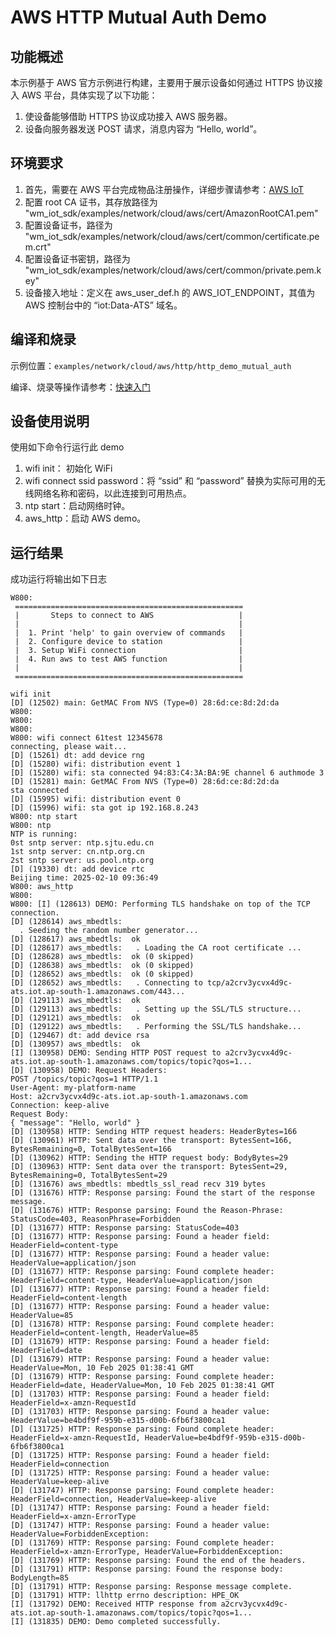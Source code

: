 # AWS HTTP Mutual Auth Demo

## 功能概述

本示例基于 AWS 官方示例进行构建，主要用于展示设备如何通过 HTTPS 协议接入 AWS 平台，具体实现了以下功能：

1. 使设备能够借助 HTTPS 协议成功接入 AWS 服务器。
2. 设备向服务器发送 POST 请求，消息内容为 “Hello, world”。

## 环境要求

1. 首先，需要在 AWS 平台完成物品注册操作，详细步骤请参考：[AWS IoT](https://doc.winnermicro.net/w800/zh_CN/latest/component_guides/aws.html)
2. 配置 root CA 证书，其存放路径为 "wm_iot_sdk/examples/network/cloud/aws/cert/AmazonRootCA1.pem"
3. 配置设备证书，路径为 "wm_iot_sdk/examples/network/cloud/aws/cert/common/certificate.pem.crt"
4. 配置设备证书密钥，路径为 "wm_iot_sdk/examples/network/cloud/aws/cert/common/private.pem.key"
5. 设备接入地址：定义在 aws_user_def.h 的 AWS_IOT_ENDPOINT，其值为 AWS 控制台中的 “iot:Data-ATS” 域名。

## 编译和烧录

示例位置：`examples/network/cloud/aws/http/http_demo_mutual_auth`

编译、烧录等操作请参考：[快速入门](https://doc.winnermicro.net/w800/zh_CN/latest/get_started/index.html)

## 设备使用说明

使用如下命令行运行此 demo
1. wifi init： 初始化 WiFi
2. wifi connect ssid password：将 “ssid” 和 “password” 替换为实际可用的无线网络名称和密码，以此连接到可用热点。
3. ntp start：启动网络时钟。
4. aws_http：启动 AWS demo。

## 运行结果

成功运行将输出如下日志

```
W800:
 ===================================================
 |       Steps to connect to AWS                   |
 |                                                 |
 |  1. Print 'help' to gain overview of commands   |
 |  2. Configure device to station                 |
 |  3. Setup WiFi connection                       |
 |  4. Run aws to test AWS function                |
 |                                                 |
 ===================================================

wifi init
[D] (12502) main: GetMAC From NVS (Type=0) 28:6d:ce:8d:2d:da
W800:
W800:
W800:
W800: wifi connect 61test 12345678
connecting, please wait...
[D] (15261) dt: add device rng
[D] (15280) wifi: distribution event 1
[D] (15280) wifi: sta connected 94:83:C4:3A:BA:9E channel 6 authmode 3
[D] (15281) main: GetMAC From NVS (Type=0) 28:6d:ce:8d:2d:da
sta connected
[D] (15995) wifi: distribution event 0
[D] (15996) wifi: sta got ip 192.168.8.243
W800: ntp start
W800: ntp
NTP is running:
0st sntp server: ntp.sjtu.edu.cn
1st sntp server: cn.ntp.org.cn
2st sntp server: us.pool.ntp.org
[D] (19330) dt: add device rtc
Beijing time: 2025-02-10 09:36:49
W800: aws_http
W800:
W800: [I] (128613) DEMO: Performing TLS handshake on top of the TCP connection.
[D] (128614) aws_mbedtls:
  . Seeding the random number generator...
[D] (128617) aws_mbedtls:  ok
[D] (128617) aws_mbedtls:   . Loading the CA root certificate ...
[D] (128628) aws_mbedtls:  ok (0 skipped)
[D] (128638) aws_mbedtls:  ok (0 skipped)
[D] (128652) aws_mbedtls:  ok (0 skipped)
[D] (128652) aws_mbedtls:   . Connecting to tcp/a2crv3ycvx4d9c-ats.iot.ap-south-1.amazonaws.com/443...
[D] (129113) aws_mbedtls:  ok
[D] (129113) aws_mbedtls:   . Setting up the SSL/TLS structure...
[D] (129121) aws_mbedtls:  ok
[D] (129122) aws_mbedtls:   . Performing the SSL/TLS handshake...
[D] (129467) dt: add device rsa
[D] (130957) aws_mbedtls:  ok
[I] (130958) DEMO: Sending HTTP POST request to a2crv3ycvx4d9c-ats.iot.ap-south-1.amazonaws.com/topics/topic?qos=1...
[D] (130958) DEMO: Request Headers:
POST /topics/topic?qos=1 HTTP/1.1
User-Agent: my-platform-name
Host: a2crv3ycvx4d9c-ats.iot.ap-south-1.amazonaws.com
Connection: keep-alive
Request Body:
{ "message": "Hello, world" }
[D] (130958) HTTP: Sending HTTP request headers: HeaderBytes=166
[D] (130961) HTTP: Sent data over the transport: BytesSent=166, BytesRemaining=0, TotalBytesSent=166
[D] (130962) HTTP: Sending the HTTP request body: BodyBytes=29
[D] (130963) HTTP: Sent data over the transport: BytesSent=29, BytesRemaining=0, TotalBytesSent=29
[D] (131676) aws_mbedtls: mbedtls_ssl_read recv 319 bytes
[D] (131676) HTTP: Response parsing: Found the start of the response message.
[D] (131676) HTTP: Response parsing: Found the Reason-Phrase: StatusCode=403, ReasonPhrase=Forbidden
[D] (131677) HTTP: Response parsing: StatusCode=403
[D] (131677) HTTP: Response parsing: Found a header field: HeaderField=content-type
[D] (131677) HTTP: Response parsing: Found a header value: HeaderValue=application/json
[D] (131677) HTTP: Response parsing: Found complete header: HeaderField=content-type, HeaderValue=application/json
[D] (131677) HTTP: Response parsing: Found a header field: HeaderField=content-length
[D] (131677) HTTP: Response parsing: Found a header value: HeaderValue=85
[D] (131678) HTTP: Response parsing: Found complete header: HeaderField=content-length, HeaderValue=85
[D] (131679) HTTP: Response parsing: Found a header field: HeaderField=date
[D] (131679) HTTP: Response parsing: Found a header value: HeaderValue=Mon, 10 Feb 2025 01:38:41 GMT
[D] (131679) HTTP: Response parsing: Found complete header: HeaderField=date, HeaderValue=Mon, 10 Feb 2025 01:38:41 GMT
[D] (131703) HTTP: Response parsing: Found a header field: HeaderField=x-amzn-RequestId
[D] (131703) HTTP: Response parsing: Found a header value: HeaderValue=be4bdf9f-959b-e315-d00b-6fb6f3800ca1
[D] (131725) HTTP: Response parsing: Found complete header: HeaderField=x-amzn-RequestId, HeaderValue=be4bdf9f-959b-e315-d00b-6fb6f3800ca1
[D] (131725) HTTP: Response parsing: Found a header field: HeaderField=connection
[D] (131725) HTTP: Response parsing: Found a header value: HeaderValue=keep-alive
[D] (131747) HTTP: Response parsing: Found complete header: HeaderField=connection, HeaderValue=keep-alive
[D] (131747) HTTP: Response parsing: Found a header field: HeaderField=x-amzn-ErrorType
[D] (131747) HTTP: Response parsing: Found a header value: HeaderValue=ForbiddenException:
[D] (131769) HTTP: Response parsing: Found complete header: HeaderField=x-amzn-ErrorType, HeaderValue=ForbiddenException:
[D] (131769) HTTP: Response parsing: Found the end of the headers.
[D] (131791) HTTP: Response parsing: Found the response body: BodyLength=85
[D] (131791) HTTP: Response parsing: Response message complete.
[D] (131791) HTTP: llhttp errno description: HPE_OK
[I] (131792) DEMO: Received HTTP response from a2crv3ycvx4d9c-ats.iot.ap-south-1.amazonaws.com/topics/topic?qos=1...
[I] (131835) DEMO: Demo completed successfully.
```
